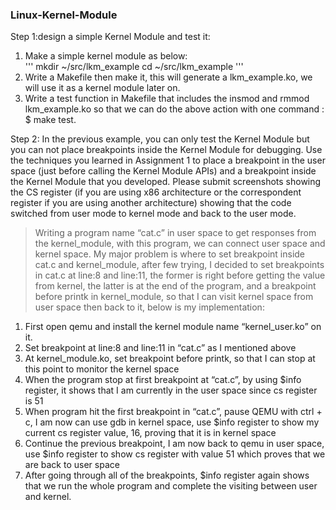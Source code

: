 ### Linux-Kernel-Module<br>

Step 1:design a simple Kernel Module and test it:<br>
1. Make a simple kernel module as below:<br>
'''
mkdir ~/src/lkm_example
cd ~/src/lkm_example
'''
3. Write a Makefile then make it, this will generate a lkm_example.ko, we will use it as a kernel module later on.<br>
4. Write a test function in Makefile that includes the insmod and rmmod lkm_example.ko so that we can do the above action with one command : $ make test.<br>

Step 2: In the previous example, you can only test the Kernel Module but you can not place breakpoints inside the Kernel Module for debugging. Use the techniques you learned in Assignment 1 to place a breakpoint in the user space (just before calling the Kernel Module APIs) and a breakpoint inside the Kernel Module that you developed. Please submit screenshots showing the CS register (if you are using x86 architecture or the correspondent register if you are using another architecture) showing that the code switched from user mode to kernel mode and back to the user mode.<br>
> Writing a program name “cat.c” in user space to get responses from the kernel_module, with this program, we can connect user space and kernel space. My major problem is where to set breakpoint inside cat.c and kernel_module, after few trying, I decided to set breakpoints in cat.c at line:8 and line:11, the former is right before getting the value from kernel, the latter is at the end of the program, and a breakpoint before printk in kernel_module, so that I can visit kernel space from user space then back to it, below is my implementation:
1. First open qemu and install the kernel module name “kernel_user.ko” on it.<br>
2. Set breakpoint at line:8 and line:11 in “cat.c” as I mentioned above<br>
3. At kernel_module.ko, set breakpoint before printk, so that I can stop at this point to monitor the kernel space <br>
4. When the program stop at first breakpoint at “cat.c”, by using $info register, it shows that I am currently in the user space since cs register is 51<br>
5. When program hit the first breakpoint in “cat.c”, pause QEMU with ctrl + c, I am now can use gdb in kernel space, use $info register to show my current cs register value, 16, proving that it is in kernel space<br>
6. Continue the previous breakpoint, I am now back to qemu in user space, use $info register to show cs register with value 51 which proves that we are back to user space<br>
7. After going through all of the breakpoints, $info register again shows that we run the whole program and complete the visiting between user and kernel.<br>
